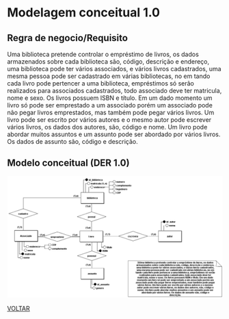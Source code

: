 # Modelagem conceitual 1.0

## Regra de negocio/Requisito

Uma biblioteca pretende controlar o empréstimo de livros, os dados armazenados sobre cada biblioteca são, código, descrição e endereço, uma biblioteca pode ter vários associados, e vários livros cadastrados, uma mesma pessoa pode ser cadastrado em várias bibliotecas, no em tando cada livro pode pertencer a uma biblioteca, empréstimos só serão realizados para associados cadastrados, todo associado deve ter matricula, nome e sexo. Os livros possuem ISBN e título. Em um dado momento um livro só pode ser emprestado a um associado porém um associado pode não pegar livros emprestados, mas também pode pegar vários livros. Um livro pode ser escrito por vários autores e o mesmo autor pode escrever vários livros, os dados dos autores, são, código e nome. Um livro pode abordar muitos assuntos e um assunto pode ser abordado por vários livros. Os dados de assunto são, código e descrição.

## Modelo conceitual (DER 1.0)

![modelagem 1.0](atividade03.png)

[VOLTAR](../README.md)
